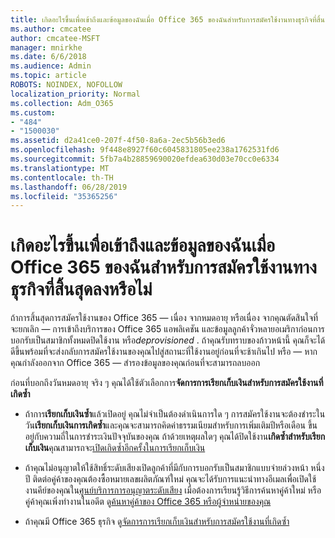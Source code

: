 ```yaml
---
title: เกิดอะไรขึ้นเพื่อเข้าถึงและข้อมูลของฉันเมื่อ Office 365 ของฉันสำหรับการสมัครใช้งานทางธุรกิจที่สิ้นสุดลงหรือไม่
ms.author: cmcatee
author: cmcatee-MSFT
manager: mnirkhe
ms.date: 6/6/2018
ms.audience: Admin
ms.topic: article
ROBOTS: NOINDEX, NOFOLLOW
localization_priority: Normal
ms.collection: Adm_O365
ms.custom:
- "484"
- "1500030"
ms.assetid: d2a41ce0-207f-4f50-8a6a-2ec5b56b3ed6
ms.openlocfilehash: 9f448e8927f60c6045831805ee238a1762531fd6
ms.sourcegitcommit: 5fb7a4b28859690020efdea630d03e70cc0e6334
ms.translationtype: MT
ms.contentlocale: th-TH
ms.lasthandoff: 06/28/2019
ms.locfileid: "35365256"
---
```

# <a name="what-happens-to-my-data-and-access-when-my-office-365-for-business-subscription-ends"></a>เกิดอะไรขึ้นเพื่อเข้าถึงและข้อมูลของฉันเมื่อ Office 365 ของฉันสำหรับการสมัครใช้งานทางธุรกิจที่สิ้นสุดลงหรือไม่

ถ้าการสิ้นสุดการสมัครใช้งานของ Office 365 — เนื่อง จากหมดอายุ หรือเนื่อง จากคุณตัดสินใจที่จะยกเลิก — การเข้าถึงบริการของ Office 365 แอพลิเคชัน และข้อมูลลูกค้าจั่วหลายอเมริกาก่อนการบอกรับเป็นสมาชิกทั้งหมดปิดใช้งาน หรือ*deprovisioned*  . ถ้าคุณรับทราบของก้าวหน้านี้ คุณก็จะได้ดีขึ้นพร้อมที่จะส่งกลับการสมัครใช้งานของคุณไปสู่สถานะที่ใช้งานอยู่ก่อนที่จะช้าเกินไป หรือ — หากคุณกำลังออกจาก Office 365 — สำรองข้อมูลของคุณก่อนที่จะสามารถลบออก
  
ก่อนที่บอกถึงวันหมดอายุ จริง ๆ คุณได้ใช้ตัวเลือกการ**จัดการการเรียกเก็บเงินสำหรับการสมัครใช้งานที่เกิดซ้ำ**
  
- ถ้าการ**เรียกเก็บเงินซ้ำ**แล้วเปิดอยู่ คุณไม่จำเป็นต้องดำเนินการใด ๆ การสมัครใช้งานจะต้องชำระในวัน**เรียกเก็บเงินการเกิดซ้ำ**และคุณจะสามารถคิดค่าธรรมเนียมสำหรับการเพิ่มเติมปีหรือเดือน ขึ้นอยู่กับความถี่ในการชำระเงินปัจจุบันของคุณ ถ้าด้วยเหตุผลใดๆ คุณได้ปิดใช้งาน**เกิดซ้ำสำหรับเรียกเก็บเงิน**คุณสามารถจะ[เปิดเกิดซ้ำอีกครั้งในการเรียกเก็บเงิน](https://support.office.com/article/8d83b530-f4ca-47f6-a666-e5791cbacc7e)

- ถ้าคุณไม่อนุญาตให้ใช้สิทธิ์ระดับเสียงเปิดลูกค้าที่มีกับการบอกรับเป็นสมาชิกแบบจ่ายล่วงหน้า หนึ่งปี ติดต่อคู่ค้าของคุณต้องซื้อหมายเลขผลิตภัณฑ์ใหม่ คุณจะได้รับการแนะนำทางอีเมลเพื่อเปิดใช้งานคีย์ของคุณใน[ศูนย์บริการการอนุญาตระดับเสียง](https://go.microsoft.com/fwlink/p/?LinkID=282016) เมื่อต้องการเรียนรู้วิธีการค้นหาคู่ค้าใหม่ หรือคู่ค้าคุณเพิ่งทำงานในอดีต ดู[ค้นหาคู่ค้าของ Office 365 หรือผู้จำหน่ายของคุณ](https://support.office.com/article/b6c18a9b-2aed-4c84-9d75-af709160258c)

- ถ้าคุณมี Office 365 ธุรกิจ ดู[จัดการการเรียกเก็บเงินสำหรับการสมัครใช้งานที่เกิดซ้ำ](https://support.office.com/article/8d83b530-f4ca-47f6-a666-e5791cbacc7e)
